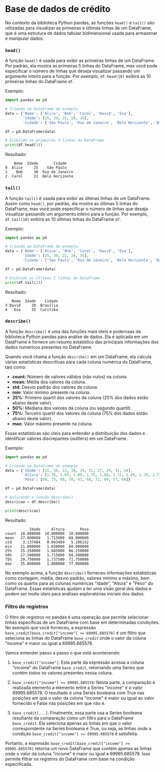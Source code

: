 # Base de dados de crédito

No contexto da biblioteca Python pandas, as funções `head()` e `tail()` são utilizadas para visualizar as primeiras e últimas linhas de um DataFrame, que é uma estrutura de dados tabular bidimensional usada para armazenar e manipular dados.

### **`head()`**

A função `head()` é usada para exibir as primeiras linhas de um DataFrame. Por padrão, ela mostra as primeiras 5 linhas do DataFrame, mas você pode especificar o número de linhas que deseja visualizar passando um argumento inteiro para a função. Por exemplo, `df.head(10)` exibirá as 10 primeiras linhas do DataFrame `df`.

Exemplo:

```python
import pandas as pd

# Criando um DataFrame de exemplo
data = {'Nome': ['Alice', 'Bob', 'Carol', 'David', 'Eva'],
        'Idade': [25, 30, 22, 28, 35],
        'Cidade': ['São Paulo', 'Rio de Janeiro', 'Belo Horizonte', 'Brasília', 'Curitiba']}

df = pd.DataFrame(data)

# Exibindo as primeiras 3 linhas do DataFrame
print(df.head(3))
```

Resultado:

```
    Nome  Idade       Cidade
0  Alice     25    São Paulo
1    Bob     30  Rio de Janeiro
2  Carol     22  Belo Horizonte
```

### **`tail()`**

A função `tail()` é usada para exibir as últimas linhas de um DataFrame. Assim como `head()`, por padrão, ela mostra as últimas 5 linhas do DataFrame, mas você pode especificar o número de linhas que deseja visualizar passando um argumento inteiro para a função. Por exemplo, `df.tail(10)` exibirá as 10 últimas linhas do DataFrame `df`.

Exemplo:

```python
import pandas as pd

# Criando um DataFrame de exemplo
data = {'Nome': ['Alice', 'Bob', 'Carol', 'David', 'Eva'],
        'Idade': [25, 30, 22, 28, 35],
        'Cidade': ['São Paulo', 'Rio de Janeiro', 'Belo Horizonte', 'Brasília', 'Curitiba']}

df = pd.DataFrame(data)

# Exibindo as últimas 2 linhas do DataFrame
print(df.tail(2))
```

Resultado:

```
   Nome  Idade    Cidade
3 David     28  Brasília
4   Eva     35  Curitiba
```

### **`describe()`**

A função `describe()` é uma das funções mais úteis e poderosas da biblioteca Python pandas para análise de dados. Ela é aplicada em um DataFrame e fornece um resumo estatístico das principais informações dos dados numéricos presentes no DataFrame.

Quando você chama a função `describe()` em um DataFrame, ela calcula várias estatísticas descritivas para cada coluna numérica do DataFrame, tais como:

- **count:** Número de valores válidos (não nulos) na coluna.
- **mean:** Média dos valores da coluna.
- **std:** Desvio padrão dos valores da coluna.
- **min:** Valor mínimo presente na coluna.
- **25%:** Primeiro quartil dos valores da coluna (25% dos dados estão abaixo deste valor).
- **50%:** Mediana dos valores da coluna (ou segundo quartil).
- **75%:** Terceiro quartil dos valores da coluna (75% dos dados estão abaixo deste valor).
- **max:** Valor máximo presente na coluna.

Essas estatísticas são úteis para entender a distribuição dos dados e identificar valores discrepantes (outliers) em um DataFrame.

Exemplo:

```python
import pandas as pd

# Criando um DataFrame de exemplo
data = {'Idade': [25, 30, 22, 28, 35, 21, 27, 29, 31, 26],
        'Altura': [1.70, 1.65, 1.80, 1.75, 1.68, 1.72, 1.69, 1.78, 1.73, 1.67],
        'Peso': [68, 75, 60, 70, 63, 68, 72, 69, 77, 66]}

df = pd.DataFrame(data)

# Aplicando a função describe()
descricao = df.describe()

print(descricao)
```

Resultado:

```
           Idade     Altura       Peso
count  10.000000  10.000000  10.000000
mean   27.600000   1.715000  68.000000
std     3.137484   0.043489   5.196152
min    21.000000   1.650000  60.000000
25%    25.250000   1.685000  66.250000
50%    27.500000   1.715000  68.500000
75%    29.750000   1.737500  71.750000
max    35.000000   1.800000  77.000000
```

No exemplo acima, a função `describe()` forneceu informações estatísticas como contagem, média, desvio padrão, valores mínimo e máximo, bem como os quartis para as colunas numéricas "Idade", "Altura" e "Peso" do DataFrame. Essas estatísticas ajudam a ter uma visão geral dos dados e podem ser muito úteis para análises exploratórias iniciais dos dados.

### **Filtro de registros**

O filtro de registros no pandas é uma operação que permite selecionar linhas específicas de um DataFrame com base em determinadas condições. No exemplo que você forneceu, a expressão `base_credit[base_credit["income"] >= 69995.685578]` é um filtro que seleciona as linhas do DataFrame `base_credit` onde o valor da coluna "income" é maior ou igual a 69995.685578.

Vamos entender passo a passo o que está acontecendo:

1. `base_credit["income"]`: Esta parte da expressão acessa a coluna "income" do DataFrame `base_credit`, retornando uma Series que contém todos os valores presentes nessa coluna.

2. `base_credit["income"] >= 69995.685578`: Nesta parte, a comparação é realizada elemento a elemento entre a Series "income" e o valor 69995.685578. O resultado é uma Series booleana com True nas posições em que o valor da coluna "income" é maior ou igual ao valor fornecido e False nas posições em que não é.

3. `base_credit[...]`: Finalmente, essa parte usa a Series booleana resultante da comparação como um filtro para o DataFrame `base_credit`. Ela seleciona apenas as linhas em que o valor correspondente na Series booleana é True, ou seja, as linhas onde a condição `base_credit["income"] >= 69995.685578` é satisfeita.

Portanto, a expressão `base_credit[base_credit["income"] >= 69995.685578]` retorna um novo DataFrame que contém apenas as linhas onde o valor da coluna "income" é maior ou igual a 69995.685578. Isso permite filtrar os registros do DataFrame com base na condição especificada.